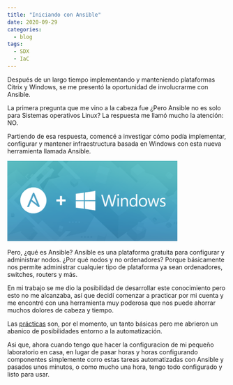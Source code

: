```yaml
---
title: "Iniciando con Ansible"
date: 2020-09-29
categories:
  - blog
tags:
  - SDX
  - IaC
---
```


Después de un largo tiempo implementando y manteniendo plataformas Citrix y Windows, se me presentó la oportunidad de involucrarme con Ansible. 

La primera pregunta que me vino a la cabeza fue ¿Pero Ansible no es solo para Sistemas operativos Linux? La respuesta me llamó mucho la atención: NO.

Partiendo de esa respuesta, comencé a investigar cómo podía implementar, configurar y mantener infraestructura basada en Windows con esta nueva herramienta llamada Ansible.

![My helpful screenshot](/assets/images/ansible_windows.png)

Pero, ¿qué es Ansible? Ansible es una plataforma gratuita para configurar y administrar nodos. ¿Por qué  nodos y no ordenadores? Porque básicamente nos permite administrar cualquier tipo de plataforma ya sean ordenadores, switches, routers y más.

En mi trabajo se me dio la posibilidad de desarrollar este conocimiento pero esto no me alcanzaba, así que decidí comenzar a practicar por mi cuenta y me encontré con una herramienta muy poderosa que nos puede ahorrar muchos dolores de cabeza y tiempo.

Las [prácticas](https://github.com/imaerials/ansible-home-lab) son, por el momento, un tanto básicas pero me abrieron un abanico de posibilidades entorno a la automatización. 

Asi que, ahora cuando tengo que hacer la configuracion de mi pequeño laboratorio en casa, en lugar de pasar horas y horas configurando componentes simplemente corro estas tareas automatizadas con Ansible y pasados unos minutos, o como mucho una hora, tengo todo configurado y listo para usar.

